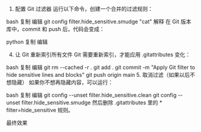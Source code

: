 
1. 配置 Git 过滤器
运行以下命令，创建一个合并的过滤规则：

bash
复制
编辑
git config filter.hide_sensitive.smudge "cat"
解释
在 Git 版本库中，commit 和 push 后，代码会变成：

python
复制
编辑

4. 让 Git 重新索引所有文件
Git 需要重新索引，才能应用 .gitattributes 变化：

bash
复制
编辑
git rm --cached -r .
git add .
git commit -m "Apply Git filter to hide sensitive lines and blocks"
git push origin main
5. 取消过滤（如果以后不想隐藏）
如果你不想再隐藏内容，可以运行：

bash
复制
编辑
git config --unset filter.hide_sensitive.clean
git config --unset filter.hide_sensitive.smudge
然后删除 .gitattributes 里的 * filter=hide_sensitive 规则。

最终效果
